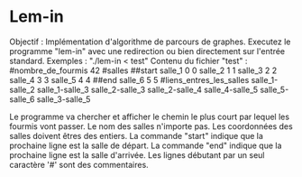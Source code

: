 # Lem-in
Objectif : Implémentation d'algorithme de parcours de graphes.
Executez le programme "lem-in" avec une redirection ou bien directement sur l'entrée standard.
Exemples : "./lem-in < test"
Contenu du fichier "test" :
#nombre_de_fourmis
42
#salles
##start
salle_1 0 0
salle_2 1 1
salle_3 2 2
salle_4 3 3
salle_5 4 4
##end
salle_6 5 5
#liens_entres_les_salles
salle_1-salle_2
salle_1-salle_3
salle_2-salle_3
salle_2-salle_4
salle_4-salle_5
salle_5-salle_6
salle_3-salle_5


Le programme va chercher et afficher le chemin le plus court par lequel les fourmis vont passer.
Le nom des salles n'importe pas. Les coordonnées des salles doivent êtres des entiers.
La commande "start" indique que la prochaine ligne est la salle de départ.
La commande "end" indique que la prochaine ligne est la salle d'arrivée.
Les lignes débutant par un seul caractère '#' sont des commentaires.
